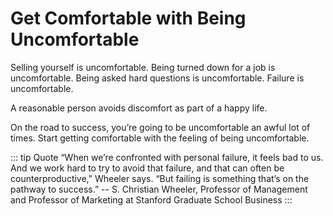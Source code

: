 # Get Comfortable with Being Uncomfortable

Selling yourself is uncomfortable. Being turned down for a job is uncomfortable. Being asked hard questions is uncomfortable. Failure is uncomfortable. 

A reasonable person avoids discomfort as part of a happy life.

On the road to success, you’re going to be uncomfortable an awful lot of times. Start getting comfortable with the feeling of being uncomfortable.

::: tip Quote
“When we’re confronted with personal failure, it feels bad to us. And we work hard to try to avoid that failure, and that can often be counterproductive,” Wheeler says. “But failing is something that’s on the pathway to success.”  -- S. Christian Wheeler, Professor of Management and Professor of Marketing at Stanford Graduate School Business
:::

